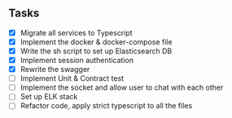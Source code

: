 ## Tasks

- [x] Migrate all services to Typescript
- [x] Implement the docker & docker-compose file
- [x] Write the sh script to set up Elasticsearch DB
- [x] Implement session authentication
- [x] Rewrite the swagger
- [ ] Implement Unit & Contract test
- [ ] Implement the socket and allow user to chat with each other
- [ ] Set up ELK stack
- [ ] Refactor code, apply strict typescript to all the files
